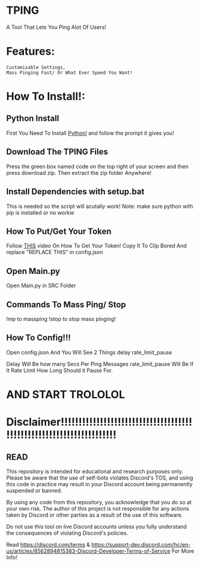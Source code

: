  # TPING 
 A Tool That Lets You Ping Alot Of Users!

# Features:
```
Customizable Settings,
Mass Pinging Fast/ Or What Ever Speed You Want!
```


# How To Install!: 

## Python Install
First You Need To Install [Python!](https://www.python.org/downloads/) and follow the prompt it gives you!

## Download The TPING Files
Press the green box named code on the top right of your screen and then press download zip. Then extract the zip folder Anywhere!

## Install Dependencies with setup.bat
This is needed so the script will acutally work! 
  Note: make sure python with pip is installed or no workie
  
## How To Put/Get Your Token
Follow [THIS](https://youtu.be/YEgFvgg7ZPI) video On How To Get Your Token!
Copy It To Clip Bored And replace "REPLACE THIS" in config.json

## Open Main.py
Open Main.py in SRC Folder

## Commands To Mass Ping/ Stop
!mp to massping 
!stop to stop mass pinging!

## How To Config!!!
Open config.json
And You Will See 2 Things
delay
rate_limit_pause

Delay Will Be how many Secs Per Ping Messages
rate_limit_pause Will Be If It Rate Limit How Long Should it Pause For.



# AND START TROLOLOL

# Disclaimer!!!!!!!!!!!!!!!!!!!!!!!!!!!!!!!!!!!!!!!!!!!!!!!!!!!!!!!!!!!!!!!!!!!!
## READ

This repository is intended for educational and research purposes only. Please be aware that the use of self-bots violates Discord's TOS, and using this code in practice may result in your Discord account being permanently suspended or banned.

By using any code from this repository, you acknowledge that you do so at your own risk. The author of this project is not responsible for any actions taken by Discord or other parties as a result of the use of this software.

Do not use this tool on live Discord accounts unless you fully understand the consequences of violating Discord's policies.

Read https://discord.com/terms & https://support-dev.discord.com/hc/en-us/articles/8562894815383-Discord-Developer-Terms-of-Service 
For More Info!









